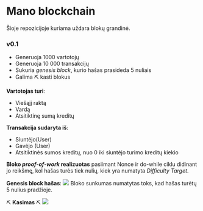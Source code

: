 # Mano blockchain

Šioje repozicijoje kuriama uždara blokų grandinė.

### v0.1

- Generuoja 1000 vartotojų 
- Generuoja 10 000 transakcijų
- Sukuria *genesis block*, kurio hašas prasideda 5 nuliais
- Galima ⛏ kasti blokus

**Vartotojas turi**:
- Viešąjį raktą
- Vardą
- Atsitiktinę sumą kreditų

**Transakcija sudaryta iš**:
- Siuntėjo(User)
- Gavėjo (User)
- Atsitiktinės sumos kreditų, nuo 0 iki siuntėjo turimo kreditų kiekio

**Bloko *proof-of-work* realizuotas** pasiimant Nonce ir do-while ciklu didinant jo reikšmę, kol hašas turės tiek nulių, kiek yra numatyta *Difficulty Target*.

**Genesis block hašas**:
![](https://i.imgur.com/anisM5I.png)
Bloko sunkumas numatytas toks, kad hašas turėtų 5 nulius pradžioje.

 ⛏ **Kasimas** ⛏ 
![](https://i.imgur.com/nj87MVB.png)
